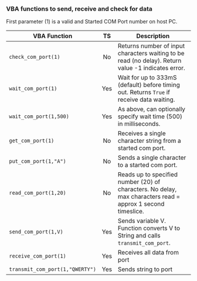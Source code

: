 ### VBA functions to send, receive and check for data

First parameter (1) is a valid and Started COM Port number on host PC.

| VBA Function                    | TS | Description                                                                                                   |
| --------------------------------|:---------: | --------------------------------------------------------------------------------------------------------------|
| `check_com_port(1)`             |    No      | Returns number of input characters waiting to be read (no delay). Return value -1 indicates error.            |
| `wait_com_port(1)`              |    Yes     | Wait for up to 333mS (default) before timing out. Returns `True` if receive data waiting.                     |
| `wait_com_port(1,500)`          |    Yes     | As above, can optionally specify wait time (500) in milliseconds.         |  
| `get_com_port(1)`               |     No     | Receives a single character string from a started com port.                                                   |
| `put_com_port(1,"A")`           |     No     | Sends a single character to a started com port.                                                               |
| `read_com_port(1,20)`           |     No     | Reads up to specified number (20) of characters. No delay, max characters read = approx 1 second timeslice.   |
| `send_com_port(1,V)`            |    Yes     | Sends variable V. Function converts V to String and calls `transmit_com_port`.                                |
| `receive_com_port(1)`           |    Yes     | Receives all data from port                  |
| `transmit_com_port(1,"QWERTY")` |    Yes     | Sends string to port                      |
